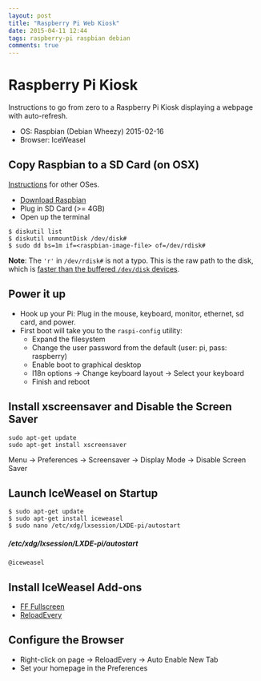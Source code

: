 ```yaml
---
layout: post
title: "Raspberry Pi Web Kiosk"
date: 2015-04-11 12:44
tags: raspberry-pi raspbian debian
comments: true
---
```


# Raspberry Pi Kiosk

Instructions to go from zero to a Raspberry Pi Kiosk displaying a webpage with auto-refresh.

* OS: Raspbian (Debian Wheezy) 2015-02-16
* Browser: IceWeasel

## Copy Raspbian to a SD Card (on OSX)

[Instructions](http://elinux.org/RPi_Easy_SD_Card_Setup) for other OSes.

* [Download Raspbian](https://www.raspberrypi.org/downloads/)
* Plug in SD Card (>= 4GB)
* Open up the terminal

```
$ diskutil list
$ diskutil unmountDisk /dev/disk#
$ sudo dd bs=1m if=<raspbian-image-file> of=/dev/rdisk#
```
__Note__: The `'r'` in `/dev/rdisk#` is not a typo. This is the raw path to the disk, which is [faster than the buffered `/dev/disk` devices](http://superuser.com/questions/631592/why-is-dev-rdisk-about-20-times-faster-than-dev-disk-in-mac-os-x).

## Power it up

* Hook up your Pi: Plug in the mouse, keyboard, monitor, ethernet, sd card, and power.
* First boot will take you to the `raspi-config` utility:
  - Expand the filesystem
  - Change the user password from the default (user: pi, pass: raspberry)
  - Enable boot to graphical desktop
  - I18n options -> Change keyboard layout -> Select your keyboard
  - Finish and reboot

## Install xscreensaver and Disable the Screen Saver

```
sudo apt-get update
sudo apt-get install xscreensaver
```

Menu -> Preferences -> Screensaver -> Display Mode -> Disable Screen Saver

## Launch IceWeasel on Startup

```
$ sudo apt-get update
$ sudo apt-get install iceweasel
$ sudo nano /etc/xdg/lxsession/LXDE-pi/autostart
```

##### /etc/xdg/lxsession/LXDE-pi/autostart

```
@iceweasel
```

## Install IceWeasel Add-ons

* [FF Fullscreen](https://addons.mozilla.org/en-us/firefox/addon/FF_Fullscreen/)
* [ReloadEvery](https://addons.mozilla.org/en-us/firefox/addon/reloadevery/)

## Configure the Browser

* Right-click on page -> ReloadEvery -> Auto Enable New Tab
* Set your homepage in the Preferences

